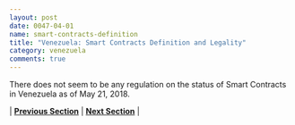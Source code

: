 ```yaml
---
layout: post
date: 0047-04-01
name: smart-contracts-definition
title: "Venezuela: Smart Contracts Definition and Legality"
category: venezuela
comments: true
---
```


There does not seem to be any regulation on the status of Smart Contracts in Venezuela as of May 21, 2018.




| **[Previous Section]( https://neo-project.github.io/global-blockchain-compliance-hub//venezuela/venezuela-final-liability.html)** | **[Next Section]( https://neo-project.github.io/global-blockchain-compliance-hub//venezuela/venezuela-dispute-resolution.html)** |

